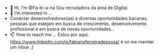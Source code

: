 - 👋 Hi, I’m @Fa-bi-a-na Sou recrutadora da área de Digital.
- 👀 I’m interested in ...
- Conectar desenvolvedores(as) a diversas oportunidades bacanas, pessoas que estejam em busca de crescimento, desenvolvimento profissional e em busca de novas oportunidades...
- 📫 How to reach me ...
Estou por aqui: https://www.linkedin.com/in/fabianaferreiradesousa/ é só me mandar um inbox ;)
<!---
Fa-bi-a-na/Fa-bi-a-na is a ✨ special ✨ repository because its `README.md` (this file) appears on your GitHub profile.
You can click the Preview link to take a look at your changes.
--->

